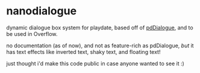 # nanodialogue

dynamic dialogue box system for playdate, based off of [pdDialogue](https://github.com/PlaydateSquad/pdDialogue), and to be used in Overflow.

no documentation (as of now), and not as feature-rich as pdDialogue, *but* it has text effects like inverted text, shaky text, and floating text!

just thought i'd make this code public in case anyone wanted to see it :)
